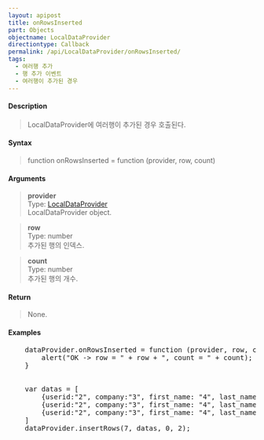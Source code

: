 ```yaml
---
layout: apipost
title: onRowsInserted
part: Objects
objectname: LocalDataProvider
directiontype: Callback
permalink: /api/LocalDataProvider/onRowsInserted/
tags:
  - 여러행 추가
  - 행 추가 이벤트
  - 여러행이 추가된 경우
---
```



#### Description

> LocalDataProvider에 여러행이 추가된 경우 호출된다.

#### Syntax

> function onRowsInserted = function (provider, row, count) 

#### Arguments

> **provider**  
> Type: [LocalDataProvider](/api/LocalDataProvider/)  
> LocalDataProvider object.

> **row**  
> Type: number  
> 추가된 행의 인덱스.

> **count**  
> Type: number  
> 추가된 행의 개수.

#### Return

> None.

#### Examples 

<pre class="prettyprint">
    dataProvider.onRowsInserted = function (provider, row, count) { 
        alert("OK -> row = " + row + ", count = " + count); 
    } 


    var datas = [ 
        {userid:"2", company:"3", first_name: "4", last_name: "5", gender: "6", id:"**1"}, 
        {userid:"2", company:"3", first_name: "4", last_name: "5", gender: "6", id:"**2"}, 
        {userid:"2", company:"3", first_name: "4", last_name: "5", gender: "6", id:"**3"} 
    ] 
    dataProvider.insertRows(7, datas, 0, 2); 
</pre>

